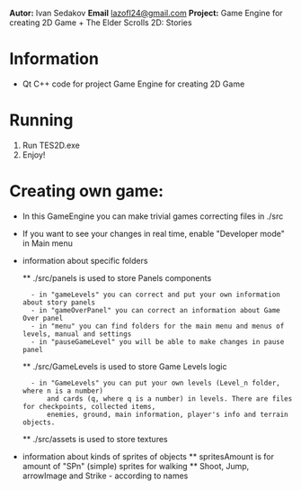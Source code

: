 **Autor:** Ivan Sedakov
**Email** lazofl24@gmail.com
**Project:** Game Engine for creating 2D Game + The Elder Scrolls 2D: Stories

Information
====
* Qt C++ code for project Game Engine for creating 2D Game

Running
====

1. Run TES2D.exe
2. Enjoy!

Creating own game:
====

* In this GameEngine you can make trivial games correcting files in ./src

* If you want to see your changes in real time, enable "Developer mode" in Main menu

* information about specific folders

	** ./src/panels is used to store Panels components
	
		- in "gameLevels" you can correct and put your own information about story panels
		- in "gameOverPanel" you can correct an information about Game Over panel
		- in "menu" you can find folders for the main menu and menus of levels, manual and settings
		- in "pauseGameLevel" you will be able to make changes in pause panel

	** ./src/GameLevels is used to store Game Levels logic
	
		- in "GameLevels" you can put your own levels (Level_n folder, where n is a number) 
			and cards (q, where q is a number) in levels. There are files for checkpoints, collected items, 
			enemies, ground, main information, player's info and terrain objects.


	** ./src/assets is used to store textures

* information about kinds of sprites of objects
	** spritesAmount is for amount of "SPn" (simple) sprites for walking
	** Shoot, Jump, arrowImage and Strike - according to names



